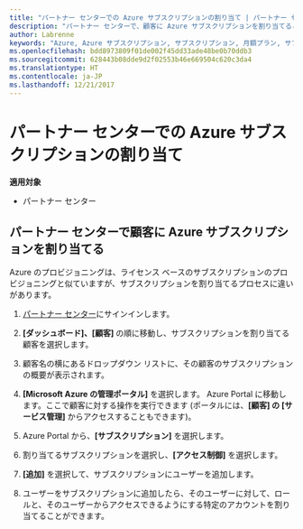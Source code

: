 ```yaml
---
title: "パートナー センターでの Azure サブスクリプションの割り当て | パートナー センター"
description: "パートナー センターで、顧客に Azure サブスクリプションを割り当てることができるようになりました。"
author: Labrenne
keywords: "Azure, Azure サブスクリプション, サブスクリプション, 月額プラン, サブスクリプションの割り当て"
ms.openlocfilehash: bdd8973809f01de002f45dd33ade48be0b70ddb3
ms.sourcegitcommit: 628443b08dde9d2f02553b46e669504c620c3da4
ms.translationtype: HT
ms.contentlocale: ja-JP
ms.lasthandoff: 12/21/2017
---
```

# <a name="assign-azure-subscriptions-in-partner-center"></a>パートナー センターでの Azure サブスクリプションの割り当て

**適用対象**

-  パートナー センター
 
## <a name="assign-azure-subcriptions-to-your-customers-in-partner-center"></a>パートナー センターで顧客に Azure サブスクリプションを割り当てる

Azure のプロビジョニングは、ライセンス ベースのサブスクリプションのプロビジョニングと似ていますが、サブスクリプションを割り当てるプロセスに違いがあります。
 
1. [パートナー センター](https://na01.safelinks.protection.outlook.com/?url=https%3A%2F%2Fpartnercenter.microsoft.com%2F&data=02%7C01%7Cv-keimag%40microsoft.com%7C6f107d2337fa483b078e08d4efba2d13%7C72f988bf86f141af91ab2d7cd011db47%7C1%7C0%7C636397030307982666&sdata=jViWaoT04hVO10MpiduZoNV95Iv%2B4RX3wpVd028RHSU%3D&reserved=0)にサインインします。

2. **[ダッシュボード]、[顧客]** の順に移動し、サブスクリプションを割り当てる顧客を選択します。

3. 顧客名の横にあるドロップダウン リストに、その顧客のサブスクリプションの概要が表示されます。

4. **[Microsoft Azure の管理ポータル]** を選択します。 Azure Portal に移動します。ここで顧客に対する操作を実行できます  (ポータルには、**[顧客] の [サービス管理]** からアクセスすることもできます)。

5. Azure Portal から、**[サブスクリプション]** を選択します。

6. 割り当てるサブスクリプションを選択し、**[アクセス制御]** を選択します。

7. **[追加]** を選択して、サブスクリプションにユーザーを追加します。 

8. ユーザーをサブスクリプションに追加したら、そのユーザーに対して、ロールと、そのユーザーからアクセスできるようにする特定のアカウントを割り当てることができます。 


